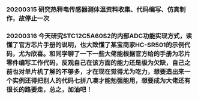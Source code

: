 ### 20200315 研究热释电传感器测体温资料收集、代码编写、仿真制作，故停止一次
### 20200316 今天研究STC12C5A60S2的内部ADC功能实现方式，读懂了官方芯片手册的说明，也大致懂了某宝商家HC-SR501的示例代码，尤为欣喜。和同学聊了一下一些大佬能根据官方给的手册为芯片零件编写工作代码，反观自己在该方面的能力还是极为欠缺，自己之前也对单片机了解的不够多，才在现在觉得尤为吃力，想要造出来一个实例还得把别人的代码七拼八凑才能勉强能用，想要成为大佬还有很长的路要走，总之，加油吧！
